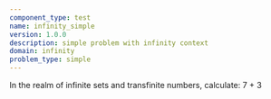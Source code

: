 ```yaml
---
component_type: test
name: infinity_simple
version: 1.0.0
description: simple problem with infinity context
domain: infinity
problem_type: simple
---
```


In the realm of infinite sets and transfinite numbers, calculate: 7 + 3
